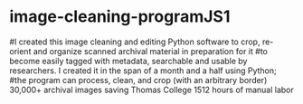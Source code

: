 # image-cleaning-programJS1
#I created this image cleaning and editing Python software to crop, re-orient and organize scanned archival material in preparation for it #to become easily tagged with metadata, searchable and usable by researchers. I created it in the span of a month and a half using Python; #the program can process, clean, and crop (with an arbitrary border) 30,000+ archival images saving Thomas College 1512 hours of manual labor
